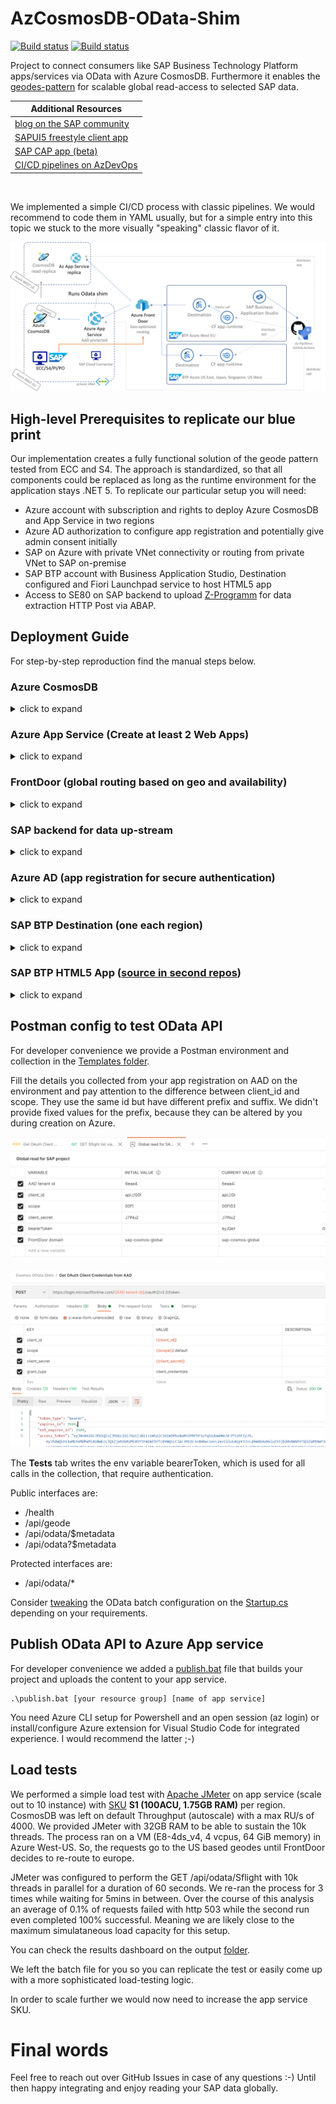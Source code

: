 # AzCosmosDB-OData-Shim

[![Build status](https://dev.azure.com/mapankra/CosmosDB%20OData%20SAP%20umbrella/_apis/build/status/Build%20OData%20Shim)](https://dev.azure.com/mapankra/CosmosDB%20OData%20SAP%20umbrella/_build/latest?definitionId=14)
[![Build status](https://vsrm.dev.azure.com/mapankra/_apis/public/Release/badge/cf76d14c-d6ac-4c79-90d3-5c289a7b68c2/2/3)](https://dev.azure.com/mapankra/CosmosDB%20OData%20SAP%20umbrella/_release/latest?definitionId=1)

Project to connect consumers like SAP Business Technology Platform apps/services via OData with Azure CosmosDB. Furthermore it enables the [geodes-pattern](https://docs.microsoft.com/en-us/azure/architecture/patterns/geodes) for scalable global read-access to selected SAP data.

Additional Resources |
--- |
[blog on the SAP community](https://blogs.sap.com/2021/06/11/sap-where-can-i-get-toilet-paper-an-implementation-of-the-geodes-pattern-with-s4-btp-and-azure-cosmosdb/) |
[SAPUI5 freestyle client app](https://github.com/MartinPankraz/SAPUI5-CosmosDB-umbrella) |
[SAP CAP app (beta)](https://github.com/MartinPankraz/sap-cap-cosmos-app) |
[CI/CD pipelines on AzDevOps](https://dev.azure.com/mapankra/CosmosDB%20OData%20SAP%20umbrella) |
<br>

We implemented a simple CI/CD process with classic pipelines. We would recommend to code them in YAML usually, but for a simple entry into this topic we stuck to the more visually "speaking" classic flavor of it.

![geode](images/geode-pattern.png)

## High-level Prerequisites to replicate our blue print

Our implementation creates a fully functional solution of the geode pattern tested from ECC and S4. The approach is standardized, so that all components could be replaced as long as the runtime environment for the application stays .NET 5. To replicate our particular setup you will need:

- Azure account with subscription and rights to deploy Azure CosmosDB and App Service in two regions
- Azure AD authorization to configure app registration and potentially give admin consent initially
- SAP on Azure with private VNet connectivity or routing from private VNet to SAP on-premise
- SAP BTP account with Business Application Studio, Destination configured and Fiori Launchpad service to host HTML5 app
- Access to SE80 on SAP backend to upload [Z-Programm](ZDemoFrontDoorReport.abap) for data extraction HTTP Post via ABAP.

## Deployment Guide
For step-by-step reproduction find the manual steps below.

### Azure CosmosDB
<details>
<summary>click to expand</summary>

We need at least two instance of Cosmos to verify global access. We configure global read and primary region write to avoid concurrent locking challenges in our blue print. Going forward you might want to think about global write too. In our case SAP backend will always override what is in Cosmos if there is a race condition.

Choose CosmosDB with Core SQL API
#### Basics
- Provide required fields and pay attention to your primary region choice.
- Choose capacity mode Provisioned Throughput to allow multi-region setup
#### Global Distribution
- Keep Geo-Redundancy disabled (we will add regions later)
- Multi-Region Writed disabled (check first section for reasoning)
#### Networking (private VNet required)
- Configure Private endpoint to make Cosmos only accessible from your private VNet that "knows" SAP
#### Backup and Encryption
- Configure as you wish. 

Wait for provisioning to finish.

#### Configure Cosmos Settings
- Replicate data globally -> add read regions as per your needs
- Default Consistency -> Understand your consistency choice and its impact on global read
- Firewall and virtual networks -> familiarize with settings to understand connectivity issues going forward. Allow access from Azure Portal and possibly from your admin ip to begin with. Ultimately your VPN or ExpressRoute connection should be leveraged over your private Azure VNet. In our case we are communication over a P2S VPN with Azure.
- Private Endpoint Connections -> Add a private endpoint for each private VNet in each region, where you are running Cosmos. Meaning you would need additional VNets to achieve private routing.
- Keys -> note down the primary key and URI for your appsettings.json.

#### Hosts file settings for local development
Since you protected your CosmosDB via its built-in firewall, private VNet and potentially a VPN, you need to make sure that you can reach it from your dev environment. In my case I added two entries to my hosts file (C:\Windows\System32\drivers\etc\hosts) to resolve the private endpoints on Azure from my P2S VPN connection.

```
10.---.--.14 sap-cosmos-sql.privatelink.documents.azure.com sap-cosmos-sql.documents.azure.com
10.---.--.15 sap-cosmos-sql-westeurope.privatelink.documents.azure.com sap-cosmos-sql-westeurope.documents.azure.com
```
You can collect your specific values from the generated Azure Private DNS Zone, that was created when you configured your private endpoints.

![dns](images/dns.png)
</details>

### Azure App Service (Create at least 2 Web Apps)
<details>
<summary>click to expand</summary>

- Instance Details -> Publish Code
- Runtime Stack -> .Net 5
- OS according to your needs. We ran on Windows during our implementation.
- Region -> match your CosmosDB instances (in our case West Europe and West US)
- App Service Plan (SKU) -> can be anything that supports SSL (currently default B1 for instance)

#### Configure App Service
- Essentials -> Health Check -> Enable and put path `/health`
##### Settings
- Networking -> Configure VNet integration with the related VNets where Cosmos private endpoints sit. Be aware you will need enough space for an additional empty subnet.

For the additional app settings you might want to consider to apply [ARM templates](https://docs.microsoft.com/de-de/azure/templates/microsoft.web/sites/config-appsettings?tabs=json) and [CI/CD](https://docs.microsoft.com/en-us/azure/azure-resource-manager/templates/add-template-to-azure-pipelines) for transparent and consisten rollout. To get started with only a few instances doing it manually will suffice.

App Setting | Value
--- | --- 
geode-name | your location
WEBSITE_VNET_ROUTE_ALL | 1
Modules:CosmosConfig:CollectionId | sflight
Modules:CosmosConfig:DatabaseId | saps4
Modules:CosmosConfig:Endpoint | https://[your domain].documents.azure.com:443/
Modules:CosmosConfig:Key | your cosmos primary key
RewriteModule:NewRoute | rewrite route to map odata context from app service to front door
AzureAd:Audience | your AAD app registration client id
AzureAd:ClientId | your AAD app registration client id
AzureAd:Instance | https://login.microsoftonline.com/
AzureAd:TenantId | your AAD tenant id

The **geode-name** will be used to be able to trace-back easily from where our requests were served. The routing param ensures that all traffic leaving app service stays on the private VNet, so that it will use the private endpoint of CosmosDB. Otherwise you will see Firewall hits on Cosmos.

</details>

### FrontDoor (global routing based on geo and availability)
<details>
<summary>click to expand</summary>

- Create a resource in any resource group on Azure.
- Fill your desired front-end domain, Session Affinity disabled, WAF disabled
- Add a backend pool with our two azure app service backends (keep defaults "priority" 1 and "weight" 50), fill /health as health probe, https, Probe method HEAD, keep rest as is
- Add routing rule and keep rule defaults as is (pattern match on /* etc.)

Once provisioned pickup Frontend host URL for SAP BTP Destination setup later on.
</details>

### SAP backend for data up-stream
<details>
<summary>click to expand</summary>

- Create a destination named "AzureFrontDoor" for external https connections on **SM59** in your ABAP system
- Fill your FrontDoor address (yourdomain.azurefd.net) and port 443. Alternatively you could fill your private CosmosDB connectivity details and connect directly. The [ABAP SDK for Azure](https://github.com/microsoft/ABAP-SDK-for-Azure) could give you head start doing that. We advise **against** it, because the geode pattern would be bypassed. FrontDoor ensures that you reach the closest App Service and CosmosDB instance that is available.
- Set SSL active and maintain cert-list for Azure SSL certificates. You can do that from transaction **STRUST**. The certificate chain can be exported from any browser when you try to hit your FrontDoor domain and then inspect the certificates. You need to import the whole chain. While writing this doc that was:

    ![fd-cert-chain](images/fd-cert-chain.png)

- Once finished you should make the connection test from SM59 and see http 404 as response. When the process on STRUST was not successfull you will get an SSL handshake error here.
- Repeat the process for destination "AzureADLogin"
- Fill your AD login endpoint login.microsoftonline.com, port 443 and Path prefix: /[your AAD tenant id]/oauth2/v2.0/token
- Activate SSL and check **STRUST** once more if connection test fails

- Create an ABAP program on **SE80** based on the code in [ZDemoFrontDoorReport.abap](ZDemoFrontDoorReport.abap). It will leverage the popular demo data set SFlight.

*Note:*
I highly recommend checking the API calls through Postman first, because the http log on the SAP app server can be tedious. If you need to troubleshoot on SAP you would need to activate http trace info on SMICM, lock your work process on SAPGUI through SE38 (RSTRC000), navigate within that same session to SE80, trigger your progamm, go back to RSTRC000 and release your workpress and finally check the trace file on ST11 for your previously locked work process number.

</details>

### Azure AD (app registration for secure authentication)
<details>
<summary>click to expand</summary>

For simplicity we are configuring the OAuth2 Client Credentials Grant flow. Of course, you could adapt this to any other SAP CloudFoundry Destination supported flow, or replace the need for destination through SAP Cloud SDK or even other apps that integrate with Azure AD like SAP Identity Authentication Service etc.

- Create a new app registration to secure the Cosmos OData shim API exposed by Azure App Service.
- Overview -> note down the application (client) id, AAD tenant id, application ID URI for your appsettings.json locally, Postman requests and App Service environment variables
- Manage -> Certificate & Secrets -> Generate a secret and note it down (visible only once)
- Manage -> App roles -> Add Sflight (Allows access to Sfligh objects), add Reader (Allow app to read from Cosmos) and add Writer (Allow access to write to Cosmos). Those roles are refrenced on the [code](GenericODataWebAPI/Controllers/SflightController.cs)
- Manage -> API permissions -> Add permissions for just created roles and give admin consent. In case admin consent is hard to get and you are in a trial or PoC scenario, you could use a [free Azure subscription](https://azure.microsoft.com/free/) and register your app with that AAD even though the resources actually run in another subscription. Delegated permissions might get you around admin consent too, but require a more complex setup.

</details>

### SAP BTP Destination (one each region)
<details>
<summary>click to expand</summary>

Create a destination named "AzureCosmosDB" on subaccount level on your BTP cockpit (in our case one for west europe and for west us)

Property | Value
--- | --- 
`URL` | [your FrontDoor domain].azurefd.net
`Proxy Type` | Internet
`Authentication` | OAuth2ClientCredentials
`Client ID` | api://[Your app registration id in AAD]
`Client Secret` | the secret you generated in your app registration
`Token Service URL` | https://login.microsoftonline.com/[your AAD tenant id]/oauth2/v2.0/token


#### Additional Properties
Property | Value
--- | --- 
`HTML5.DynamicDestination` | value true
`scope` | "Your app registration id in AAD" (same as Client ID) **without** "api://" at the beginning **and** with suffix `/.default` at the end.
`WebIDEEnabled` | true
`WebIDEUsage` | odata_abap

</details>

### SAP BTP HTML5 App ([source in second repos](https://github.com/MartinPankraz/SAPUI5-CosmosDB-umbrella))
<details>
<summary>click to expand</summary>

Find the source for the consuming SAPUI5 app [here](https://github.com/MartinPankraz/SAPUI5-CosmosDB-umbrella).

- clone from GitHub and run in Business Application Studio with npm start or right click the webapp folder -> preview application
- build and deploy to cloud foundry the [usual way](https://developers.sap.com/tutorials/appstudio-sapui5-create.html#294b8b1d-0791-4e31-b9b1-525e533557c0)
- To be able to consume the HTML5 app you need to add a hosting service. We choose the SAP Fiori Launchpad service.

    ![ui5-app-screen](images/ui5-app-screen.png)

</details>

## Postman config to test OData API

For developer convenience we provide a Postman environment and collection in the [Templates folder](Templates).

Fill the details you collected from your app registration on AAD on the environment and pay attention to the difference between client_id and scope. They use the same id but have different prefix and suffix. We didn't provide fixed values for the prefix, because they can be altered by you during creation on Azure.

![pm-env](images/pm-env.png)

![pm-collection](images/pm-collection.png)

The **Tests** tab writes the env variable bearerToken, which is used for all calls in the collection, that require authentication.

Public interfaces are:

- /health
- /api/geode
- /api/odata/$metadata
- /api/odata?$metadata

Protected interfaces are:

- /api/odata/*

Consider [tweaking](https://docs.microsoft.com/en-us/odata/webapi/batch) the OData batch configuration on the [Startup.cs](GenericODataWebAPI/Startup.cs) depending on your requirements.

## Publish OData API to Azure App service

For developer convenience we added a [publish.bat](publish.bat) file that builds your project and uploads the content to your app service.
```
.\publish.bat [your resource group] [name of app service]
```
You need Azure CLI setup for Powershell and an open session (az login) or install/configure Azure extension for Visual Studio Code for integrated experience. I would recommend the latter ;-)

## Load tests
We performed a simple load test with [Apache JMeter](https://jmeter.apache.org/) on app service (scale out to 10 instance) with [SKU](https://docs.microsoft.com/en-us/azure/app-service/overview-hosting-plans) **S1 (100ACU, 1.75GB RAM)** per region. CosmosDB was left on default Throughput (autoscale) with a max RU/s of 4000. We provided JMeter with 32GB RAM to be able to sustain the 10k threads. The process ran on a VM (E8-4ds_v4, 4 vcpus, 64 GiB memory) in Azure West-US. So, the requests go to the US based geodes until FrontDoor decides to re-route to europe.

JMeter was configured to perform the GET /api/odata/Sflight with 10k threads in parallel for a duration of 60 seconds. We re-ran the process for 3 times while waiting for 5mins in between. Over the course of this analysis an average of 0.1% of requests failed with http 503 while the second run even completed 100% successful. Meaning we are likely close to the maximum simulataneous load capacity for this setup.

You can check the results dashboard on the output [folder](Test/Output/index.html).

We left the batch file for you so you can replicate the test or easily come up with a more sophisticated load-testing logic.

In order to scale further we would now need to increase the app service SKU.

# Final words

Feel free to reach out over GitHub Issues in case of any questions :-) Until then happy integrating and enjoy reading your SAP data globally.
